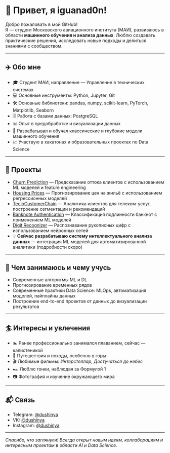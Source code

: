 # 👋 Привет, я iguanad0n!

Добро пожаловать в мой GitHub!  
Я — студент Московского авиационного института (МАИ), развиваюсь в области **машинного обучения и анализа данных**. Люблю создавать практические решения, исследовать новые подходы и делиться знаниями с сообществом.  

---

## ✈️ Обо мне

- 🎓 Студент МАИ, направление — Управление в технических системах  
- 💻 Основные инструменты: Python, Jupyter, Git
- 🛠 Основные библиотеки: pandas, numpy, scikit-learn, PyTorch, Matplotlib, Seaborn  
- 🗄 Работа с базами данных: PostgreSQL
- 📊 Опыт в предобработке и визуализации данных  
- 🤖 Разрабатывал и обучал классические и глубокие модели машинного обучения  
- 📈 Участвую в хакатонах и образовательных проектах по Data Science  

---

## 🚀 Проекты

- [Churn Prediction](https://github.com/YarCheck/Churn-Prediction) — Предсказание оттока клиентов с использованием ML моделей и feature engineering  
- [Housing Prices](https://github.com/YarCheck/Housing-Prices) — Прогнозирование цен на жильё с использованием регрессионных моделей  
- [TecloCustomerChain](https://github.com/YarCheck/TecloCustomerChain) — Аналитика клиентов для телеком-услуг, построение сегментации и рекомендаций  
- [Banknote Authentication](https://github.com/YarCheck/BanknoteAuthentication) — Классификация подлинности банкнот с применением ML моделей  
- [Digit Recognizer](https://github.com/YarCheck/Digit_Recognizer) — Распознавание рукописных цифр с использованием нейронных сетей  
- 💡 **Сейчас разрабатываю систему интеллектуального анализа данных** — интеграция ML моделей для автоматизированной аналитики (подробности скоро)  

---

## 🌱 Чем занимаюсь и чему учусь

- Современные алгоритмы ML и DL   
- Прогнозирование временных рядов  
- Современные практики Data Science: MLOps, автоматизация моделей, пайплайны данных  
- Построение end-to-end проектов от данных до визуализации результатов  

---

## 🏄 Интересы и увлечения

- 🏊 Ранее профессионально занимался плаванием, сейчас — калистеникой  
- 🌄 Путешествия и походы, особенно в горы  
- 🎬 Любимые фильмы: *Интерстеллар*, *Достучаться до небес*  
- 🏎 Люблю гонки, наблюдая за Формулой 1  
- 📷 Фотография и изучение окружающего мира  

---

## 📬 Связь

- Telegram: [@dushinya](https://t.me/dushinya)  
- VK: [@dushinya](https://vk.com/dushinya)  
- Instagram: [@dushinya](https://instagram.com/dushinya)  

---

_Спасибо, что заглянули! Всегда открыт новым идеям, коллаборациям и интересным проектам в области AI и Data Science._
